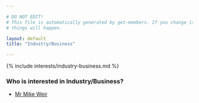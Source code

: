 ```yaml
---

# DO NOT EDIT!
# This file is automatically generated by get-members. If you change it, bad
# things will happen.

layout: default
title: "Industry/Business"

---
```


{% include interests/industry-business.md %}

### Who is interested in Industry/Business?


* [Mr Mike Weir](/members/mr-mike-weir.html)
